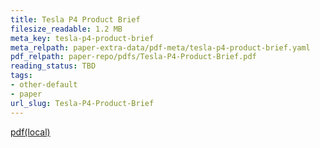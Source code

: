 ```yaml
---
title: Tesla P4 Product Brief
filesize_readable: 1.2 MB
meta_key: tesla-p4-product-brief
meta_relpath: paper-extra-data/pdf-meta/tesla-p4-product-brief.yaml
pdf_relpath: paper-repo/pdfs/Tesla-P4-Product-Brief.pdf
reading_status: TBD
tags:
- other-default
- paper
url_slug: Tesla-P4-Product-Brief
---
```


[pdf(local)](../../paper-repo/pdfs/Tesla-P4-Product-Brief.pdf)
